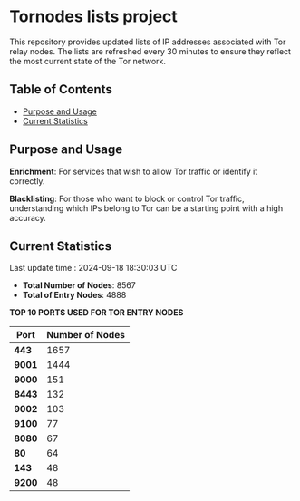 # Tornodes lists project

This repository provides updated lists of IP addresses associated with Tor relay nodes. The lists are refreshed every 30 minutes to ensure they reflect the most current state of the Tor network.

## Table of Contents

- [Purpose and Usage](#purpose-and-usage)
- [Current Statistics](#current-statistics)


## Purpose and Usage

**Enrichment**: For services that wish to allow Tor traffic or identify it correctly.

**Blacklisting**: For those who want to block or control Tor traffic, understanding which IPs belong to Tor can be a starting point with a high accuracy.

## Current Statistics

Last update time : 2024-09-18 18:30:03 UTC

- **Total Number of Nodes**: 8567
- **Total of Entry Nodes**: 4888

**TOP 10 PORTS USED FOR TOR ENTRY NODES**

| **Port** | **Number of Nodes** |
|------|-----------------|
| **443**   | 1657  |
| **9001**   | 1444  |
| **9000**   | 151  |
| **8443**   | 132  |
| **9002**   | 103  |
| **9100**   | 77  |
| **8080**   | 67  |
| **80**   | 64  |
| **143**   | 48  |
| **9200**   | 48  |

